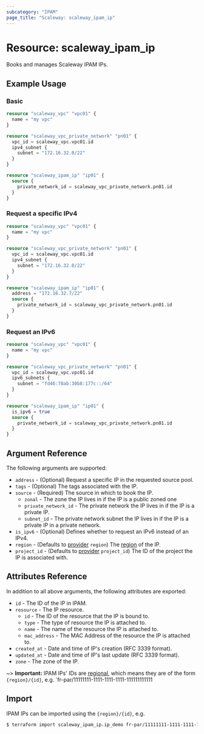 ```yaml
---
subcategory: "IPAM"
page_title: "Scaleway: scaleway_ipam_ip"
---
```


# Resource: scaleway_ipam_ip

Books and manages Scaleway IPAM IPs.

## Example Usage

### Basic

```terraform
resource "scaleway_vpc" "vpc01" {
  name = "my vpc"
}

resource "scaleway_vpc_private_network" "pn01" {
  vpc_id = scaleway_vpc.vpc01.id
  ipv4_subnet {
    subnet = "172.16.32.0/22"
  }
}

resource "scaleway_ipam_ip" "ip01" {
  source {
    private_network_id = scaleway_vpc_private_network.pn01.id
  }
}
```

### Request a specific IPv4

```terraform
resource "scaleway_vpc" "vpc01" {
  name = "my vpc"
}

resource "scaleway_vpc_private_network" "pn01" {
  vpc_id = scaleway_vpc.vpc01.id
  ipv4_subnet {
    subnet = "172.16.32.0/22"
  }
}

resource "scaleway_ipam_ip" "ip01" {
  address = "172.16.32.7/22"
  source {
    private_network_id = scaleway_vpc_private_network.pn01.id
  }
}
```

### Request an IPv6

```terraform
resource "scaleway_vpc" "vpc01" {
  name = "my vpc"
}

resource "scaleway_vpc_private_network" "pn01" {
  vpc_id = scaleway_vpc.vpc01.id
  ipv6_subnets {
    subnet = "fd46:78ab:30b8:177c::/64"
  }
}

resource "scaleway_ipam_ip" "ip01" {
  is_ipv6 = true
  source {
    private_network_id = scaleway_vpc_private_network.pn01.id
  }
}
```

## Argument Reference

The following arguments are supported:

- `address` - (Optional) Request a specific IP in the requested source pool.
- `tags` - (Optional) The tags associated with the IP.
- `source` - (Required) The source in which to book the IP.
    - `zonal` - The zone the IP lives in if the IP is a public zoned one
    - `private_network_id` - The private network the IP lives in if the IP is a private IP.
    - `subnet_id` - The private network subnet the IP lives in if the IP is a private IP in a private network.
- `is_ipv6` - (Optional) Defines whether to request an IPv6 instead of an IPv4.
- `region` - (Defaults to [provider](../index.md#region) `region`) The [region](../guides/regions_and_zones.md#regions) of the IP.
- `project_id` - (Defaults to [provider](../index.md#project_id) `project_id`) The ID of the project the IP is associated with.

## Attributes Reference

In addition to all above arguments, the following attributes are exported:

- `id` - The ID of the IP in IPAM.
- `resource` - The IP resource.
    - `id` - The ID of the resource that the IP is bound to.
    - `type` - The type of resource the IP is attached to.
    - `name` - The name of the resource the IP is attached to.
    - `mac_address` - The MAC Address of the resource the IP is attached to.
- `created_at` - Date and time of IP's creation (RFC 3339 format).
- `updated_at` - Date and time of IP's last update (RFC 3339 format).
- `zone` - The zone of the IP.

~> **Important:** IPAM IPs' IDs are [regional](../guides/regions_and_zones.md#resource-ids), which means they are of the form `{region}/{id}`, e.g. `fr-par/11111111-1111-1111-1111-111111111111

## Import

IPAM IPs can be imported using the `{region}/{id}`, e.g.

```bash
$ terraform import scaleway_ipam_ip.ip_demo fr-par/11111111-1111-1111-1111-111111111111
```

